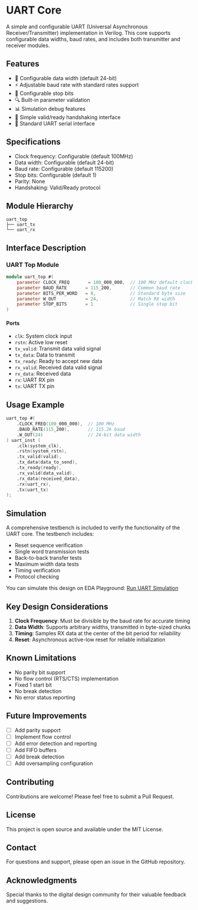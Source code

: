 # UART Core

A simple and configurable UART (Universal Asynchronous Receiver/Transmitter) implementation in Verilog. This core supports configurable data widths, baud rates, and includes both transmitter and receiver modules.

## Features

- 🔄 Configurable data width (default 24-bit)
- ⚡ Adjustable baud rate with standard rates support
- 🎯 Configurable stop bits
- 🔍 Built-in parameter validation
- 📊 Simulation debug features
- 🤝 Simple valid/ready handshaking interface
- 🔌 Standard UART serial interface

## Specifications

- Clock frequency: Configurable (default 100MHz)
- Data width: Configurable (default 24-bit)
- Baud rate: Configurable (default 115200)
- Stop bits: Configurable (default 1)
- Parity: None
- Handshaking: Valid/Ready protocol

## Module Hierarchy

```
uart_top
├── uart_tx
└── uart_rx
```

## Interface Description

### UART Top Module
```verilog
module uart_top #(
    parameter CLOCK_FREQ       = 100_000_000,  // 100 MHz default clock
    parameter BAUD_RATE       = 115_200,       // Common baud rate
    parameter BITS_PER_WORD   = 8,             // Standard byte size
    parameter W_OUT           = 24,            // Match RX width
    parameter STOP_BITS       = 1              // Single stop bit
)
```

#### Ports
- `clk`: System clock input
- `rstn`: Active low reset
- `tx_valid`: Transmit data valid signal
- `tx_data`: Data to transmit
- `tx_ready`: Ready to accept new data
- `rx_valid`: Received data valid signal
- `rx_data`: Received data
- `rx`: UART RX pin
- `tx`: UART TX pin

## Usage Example

```verilog
uart_top #(
    .CLOCK_FREQ(100_000_000),  // 100 MHz
    .BAUD_RATE(115_200),       // 115.2k baud
    .W_OUT(24)                 // 24-bit data width
) uart_inst (
    .clk(system_clk),
    .rstn(system_rstn),
    .tx_valid(valid),
    .tx_data(data_to_send),
    .tx_ready(ready),
    .rx_valid(data_valid),
    .rx_data(received_data),
    .rx(uart_rx),
    .tx(uart_tx)
);
```

## Simulation

A comprehensive testbench is included to verify the functionality of the UART core. The testbench includes:
- Reset sequence verification
- Single word transmission tests
- Back-to-back transfer tests
- Maximum width data tests
- Timing verification
- Protocol checking

You can simulate this design on EDA Playground:
[Run UART Simulation](https://edaplayground.com/x/LqDu)

## Key Design Considerations

1. **Clock Frequency**: Must be divisible by the baud rate for accurate timing
2. **Data Width**: Supports arbitrary widths, transmitted in byte-sized chunks
3. **Timing**: Samples RX data at the center of the bit period for reliability
4. **Reset**: Asynchronous active-low reset for reliable initialization

## Known Limitations

- No parity bit support
- No flow control (RTS/CTS) implementation
- Fixed 1 start bit
- No break detection
- No error status reporting

## Future Improvements

- [ ] Add parity support
- [ ] Implement flow control
- [ ] Add error detection and reporting
- [ ] Add FIFO buffers
- [ ] Add break detection
- [ ] Add oversampling configuration

## Contributing

Contributions are welcome! Please feel free to submit a Pull Request.

## License

This project is open source and available under the MIT License.

## Contact

For questions and support, please open an issue in the GitHub repository.

## Acknowledgments

Special thanks to the digital design community for their valuable feedback and suggestions.